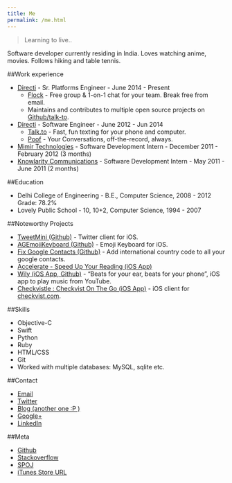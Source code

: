 ```yaml
---
title: Me
permalink: /me.html
---
```


> Learning to live..

Software developer currently residing in India. Loves watching anime, movies. Follows hiking and table tennis.

##Work experience

* [Directi][1] - Sr. Platforms Engineer - June 2014 - Present
    * [Flock](http://www.flock.co/) - Free group & 1-on-1 chat for your team. Break free from email.
    * Maintains and contributes to multiple open source projects on [Github/talk-to](http://github.com/talk-to/).
* [Directi][1] - Software Engineer - June 2012 - Jun 2014
    * [Talk.to](http://talk.to/) - Fast, fun texting for your phone and computer.
    * [Poof](http://www.poof.co/) - Your Conversations, off-the-record, always.
* [Mimir Technologies](http://www.mimirtech.com/) - Software Development Intern - December 2011 - February 2012 (3 months)
* [Knowlarity Communications](http://www.knowlarity.com/) - Software Development Intern - May 2011 - June 2011 (2 months)

##Education

* Delhi College of Engineering - B.E., Computer Science, 2008 - 2012 Grade: 78.2%
* Lovely Public School - 10, 10+2, Computer Science, 1994 - 2007

##Noteworthy Projects

* [TweetMini (Github)](https://github.com/ayushgoel/TweetMini) - Twitter client for iOS.
* [AGEmojiKeyboard (Github)](https://github.com/ayushgoel/AGEmojiKeyboard) - Emoji Keyboard for iOS.
* [Fix Google Contacts (Github)](https://github.com/ayushgoel/FixGoogleContacts) - Add international country code to all your google contacts.
* [Accelerate - Speed Up Your Reading (iOS App)](https://itunes.apple.com/us/app/accelerate-speed-up-your-reading/id888585920)
* [Wily (iOS App, Github)](https://github.com/mx4492/wily) - “Beats for your ear, beats for your phone”, iOS app to play music from YouTube.
* [Checkvistle : Checkvist On The Go (iOS App)](https://itunes.apple.com/us/app/checkvistle-checkvist-on-go/id995611134) - iOS client for [checkvist.com](checkvist.com).

##Skills

* Objective-C
* Swift
* Python
* Ruby
* HTML/CSS
* Git
* Worked with multiple databases: MySQL, sqlite etc.

##Contact

* [Email](mailto:ayushgoel111@gmail.com)
* [Twitter](https://twitter.com/named_none/)
* [Blog (another one :P )](http://www.techmyway.com)
* [Google+](https://plus.google.com/u/0/+AyushGoel)
* [LinkedIn](https://in.linkedin.com/in/ayushgoel)

##Meta
* [Github](https://github.com/ayushgoel/)
* [Stackoverflow](http://stackoverflow.com/users/1685709/ayush-goel)
* [SPOJ](http://www.spoj.com/users/ayushgoel/)
* [iTunes Store URL](https://itunes.apple.com/us/artist/ayush-goel/id888585923)

[1]: http://www.directi.com
